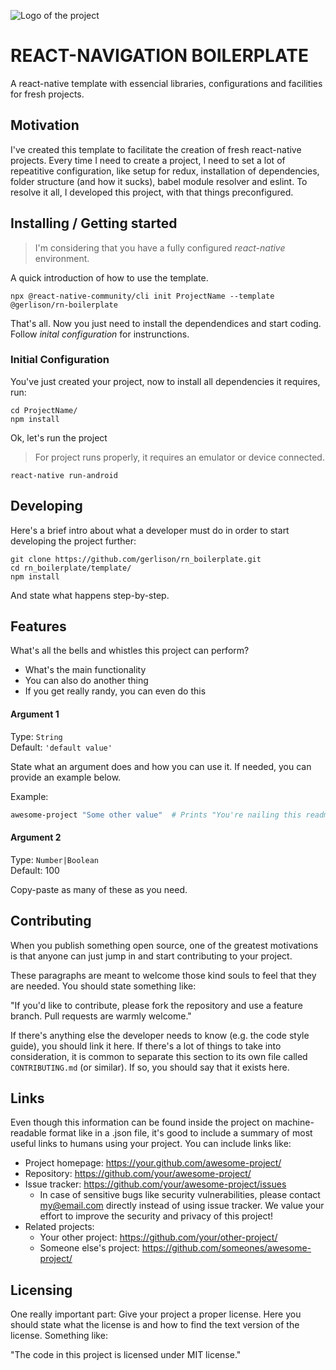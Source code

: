 ![Logo of the project](https://raw.githubusercontent.com/jehna/readme-best-practices/master/sample-logo.png)

# REACT-NAVIGATION BOILERPLATE

A react-native template with essencial libraries, configurations and facilities for fresh projects.

## Motivation

I've created this template to facilitate the creation of fresh react-native projects. 
Every time I need to create a project, I need to set a lot of repeatitive configuration, like setup for redux, installation of dependencies, folder structure (and how it sucks), babel module resolver and eslint. To resolve it all, I developed this project, with that things preconfigured.

## Installing / Getting started

> I'm considering that you have a fully configured *react-native* environment.

A quick introduction of how to use the template.

```shell
npx @react-native-community/cli init ProjectName --template @gerlison/rn-boilerplate
```

That's all. Now you just need to install the dependendices and start coding. Follow *inital configuration* for instrunctions.

### Initial Configuration

You've just created your project, now to install all dependencies it requires, run:
```shell
cd ProjectName/
npm install
```
Ok, let's run the project
> For project runs properly, it requires an emulator or device connected.
```shell
react-native run-android
```


## Developing

Here's a brief intro about what a developer must do in order to start developing
the project further:

```shell
git clone https://github.com/gerlison/rn_boilerplate.git
cd rn_boilerplate/template/
npm install
```

And state what happens step-by-step.

## Features

What's all the bells and whistles this project can perform?
* What's the main functionality
* You can also do another thing
* If you get really randy, you can even do this


#### Argument 1
Type: `String`  
Default: `'default value'`

State what an argument does and how you can use it. If needed, you can provide
an example below.

Example:
```bash
awesome-project "Some other value"  # Prints "You're nailing this readme!"
```

#### Argument 2
Type: `Number|Boolean`  
Default: 100

Copy-paste as many of these as you need.

## Contributing

When you publish something open source, one of the greatest motivations is that
anyone can just jump in and start contributing to your project.

These paragraphs are meant to welcome those kind souls to feel that they are
needed. You should state something like:

"If you'd like to contribute, please fork the repository and use a feature
branch. Pull requests are warmly welcome."

If there's anything else the developer needs to know (e.g. the code style
guide), you should link it here. If there's a lot of things to take into
consideration, it is common to separate this section to its own file called
`CONTRIBUTING.md` (or similar). If so, you should say that it exists here.

## Links

Even though this information can be found inside the project on machine-readable
format like in a .json file, it's good to include a summary of most useful
links to humans using your project. You can include links like:

- Project homepage: https://your.github.com/awesome-project/
- Repository: https://github.com/your/awesome-project/
- Issue tracker: https://github.com/your/awesome-project/issues
  - In case of sensitive bugs like security vulnerabilities, please contact
    my@email.com directly instead of using issue tracker. We value your effort
    to improve the security and privacy of this project!
- Related projects:
  - Your other project: https://github.com/your/other-project/
  - Someone else's project: https://github.com/someones/awesome-project/


## Licensing

One really important part: Give your project a proper license. Here you should
state what the license is and how to find the text version of the license.
Something like:

"The code in this project is licensed under MIT license."
